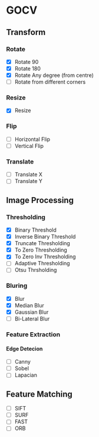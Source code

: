 # GOCV

## Transform

### Rotate

- [x] Rotate 90
- [x] Rotate 180
- [x] Rotate Any degree (from centre)
- [ ] Rotate from different corners

### Resize 
- [x] Resize

### Flip
- [ ] Horizontal Flip
- [ ] Vertical Flip

### Translate
- [ ] Translate X
- [ ] Translate Y
## Image Processing

### Thresholding
- [x] Binary Threshold
- [x] Inverse Binary Threshold
- [x] Truncate Thresholding
- [x] To Zero Thresholding
- [x] To Zero Inv Thresholding
- [ ] Adaptive Thresholding
- [ ] Otsu Thrsholding

### Bluring
- [x] Blur
- [x] Median Blur
- [x] Gaussian Blur
- [ ] Bi-Lateral Blur

### Feature Extraction

#### Edge Detecion
- [ ] Canny
- [ ] Sobel
- [ ] Lapacian

## Feature Matching
- [ ] SIFT
- [ ] SURF
- [ ] FAST
- [ ] ORB
